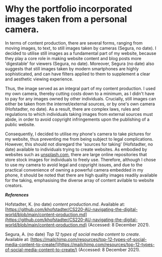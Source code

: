 # Why the portfolio incorporated images taken from a personal camera.

In terms of content production, there are several forms, ranging from moving images, to text, to still images taken by cameras (Segura, no date). I decided to utilise still images as a fundamental part of my website, because they play a core role in making website content and blog posts more 'digestable' for viewers (Segura, no date). Moreover, Segura (no date) also suggests that still images taken by modern smartphones are highly sophisticated, and can have filters applied to them to supplement a clear and aesthetic viewing experience.

Thus, the image served as an integral part of my content production. I used my own camera, thereby cutting costs down to a minimum, as I didn't have to pay for any images owned by other individuals. Crucially, still images can either be taken from the internet/external sources, or by one's own camera (Hofstadter, no date). As a result, there are complex laws, rules and regulations to which individuals taking images from external sources must abide, in order to avoid copyright infringements upon the publishing of a public website.

Consequently, I decided to utilise my phone's camera to take pictures for my website, thus preventing me from being subject to legal complications. However, this should not disregard the 'sources for taking' (Hofstadter, no date) available to individuals trying to create websites. As embodied by websites such as [unsplash.com](https://unsplash.com/images/stock), there are large online repositories that store stock images for individuals to freely use. Therefore, although I chose to use my camera to avoid legal and copyright issues, and due to the practical convenience of owning a powerful camera embedded in my phone, it should be noted that there are high quality images readily available for the taking, emphasising the diverse array of content avilable to website creators.

***References***

Hofstadter, K. (no date) _content production.md_. Available at: [https://github.com/khofstadter/CS220-AU-navigating-the-digital-world/blob/main/content-production.md](https://github.com/khofstadter/CS220-AU-navigating-the-digital-world/blob/main/content-production.md) (Accessed: 8 December 2021).

Segura, A. (no date) _Top 12 types of social media content to create_. Available at: [https://mailchimp.com/resources/top-12-types-of-social-media-content-to-create/](https://mailchimp.com/resources/top-12-types-of-social-media-content-to-create/) (Accessed: 8 December 2021).
